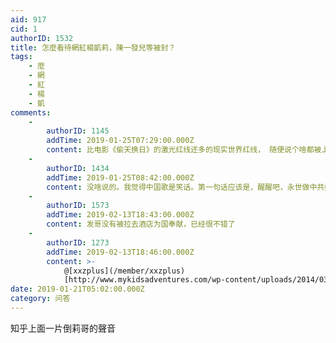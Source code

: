 ```yaml
---
aid: 917
cid: 1
authorID: 1532
title: 怎麼看待網紅楊凱莉，陳一發兒等被封？
tags:
    - 麼
    - 網
    - 紅
    - 楊
    - 凱
comments:
    -
        authorID: 1145
        addTime: 2019-01-25T07:29:00.000Z
        content: 比电影《偷天换日》的激光红线还多的现实世界红线， 随便说个啥都被上纲上线，然后被一堆5毛围攻， 有啥好说呢。
    -
        authorID: 1434
        addTime: 2019-01-25T08:42:00.000Z
        content: 没啥说的。我觉得中国歌是笑话。第一句话应该是，醒醒吧，永世做中共奴隶的人民。
    -
        authorID: 1573
        addTime: 2019-02-13T18:43:00.000Z
        content: 发哥没有被拉去酒店为国奉献，已经很不错了
    -
        authorID: 1273
        addTime: 2019-02-13T18:46:00.000Z
        content: >-
            @[xxzplus](/member/xxzplus)
            [http://www.mykidsadventures.com/wp-content/uploads/2014/03/ee-cat-burglar-laser-beam-istock-photo-9912605.jpg](http://www.mykidsadventures.com/wp-content/uploads/2014/03/ee-cat-burglar-laser-beam-istock-photo-9912605.jpg)
date: 2019-01-21T05:02:00.000Z
category: 问答
---
```


知乎上面一片倒莉哥的聲音
